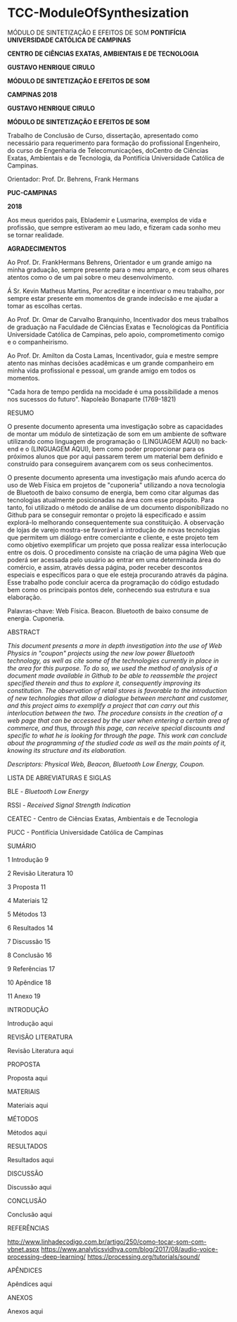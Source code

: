# TCC-ModuleOfSynthesization
MÓDULO DE SINTETIZAÇÃO E EFEITOS DE SOM
**PONTIFÍCIA UNIVERSIDADE CATÓLICA DE CAMPINAS**

**CENTRO DE CIÊNCIAS EXATAS, AMBIENTAIS E DE TECNOLOGIA**

**GUSTAVO HENRIQUE CIRULO**





**MÓDULO DE SINTETIZAÇÃO E EFEITOS DE SOM**













**CAMPINAS
2018**

**GUSTAVO HENRIQUE CIRULO**









**MÓDULO DE SINTETIZAÇÃO E EFEITOS DE SOM**



Trabalho de Conclusão de Curso, dissertação, apresentado como necessário para requerimento para formação do profissional Engenheiro, do curso de Engenharia de Telecomunicações, doCentro de Ciências Exatas, Ambientais e de Tecnologia, da Pontifícia Universidade Católica de Campinas.

Orientador: Prof. Dr. Behrens, Frank Hermans







**PUC-CAMPINAS**

**2018**

Aos meus queridos pais, Eblademir e Lusmarina,
exemplos de vida e profissão, que sempre
 estiveram ao meu lado, e fizeram
cada sonho meu se tornar
realidade.

**AGRADECIMENTOS**

Ao Prof. Dr. FrankHermans Behrens,
Orientador e um grande amigo na minha graduação, sempre presente para o meu amparo, e com seus olhares atentos como o de um pai sobre o meu desenvolvimento.

Á Sr. Kevin Matheus Martins,
Por acreditar e incentivar o meu trabalho, por sempre estar presente em momentos de grande indecisão e me ajudar a tomar as escolhas certas.

Ao Prof. Dr. Omar de Carvalho Branquinho,
Incentivador dos meus trabalhos de graduação na Faculdade de Ciências Exatas e Tecnológicas da Pontifícia Universidade Católica de Campinas, pelo apoio, comprometimento comigo e o companheirismo.

Ao Prof. Dr. Amilton da Costa Lamas,
Incentivador, guia e mestre sempre atento nas minhas decisões acadêmicas e um grande companheiro em minha vida profissional e pessoal, um grande amigo em todos os momentos.

&quot;Cada hora de tempo perdida na mocidade
é uma possibilidade a menos nos
sucessos do futuro&quot;.
Napoleão Bonaparte
(1769-1821)

RESUMO

O presente documento apresenta uma investigação sobre as capacidades de montar um módulo de sintetização de som em um ambiente de software utilizando como linguagem de programação o (LINGUAGEM AQUI) no back-end e o (LINGUAGEM AQUI), bem como poder proporcionar para os próximos alunos que por aqui passarem terem um material bem definido e construído para conseguirem avançarem com os seus conhecimentos.



O presente documento apresenta uma investigação mais afundo acerca do uso de Web Física em projetos de &quot;cuponeria&quot; utilizando a nova tecnologia de Bluetooth de baixo consumo de energia, bem como citar algumas das tecnologias atualmente posicionadas na área com esse propósito. Para tanto, foi utilizado o método de análise de um documento disponibilizado no Github para se conseguir remontar o projeto lá especificado e assim explorá-lo melhorando consequentemente sua constituição. A observação de lojas de varejo mostra-se favorável a introdução de novas tecnologias que permitem um diálogo entre comerciante e cliente, e este projeto tem como objetivo exemplificar um projeto que possa realizar essa interlocução entre os dois. O procedimento consiste na criação de uma página Web que poderá ser acessada pelo usuário ao entrar em uma determinada área do comércio, e assim, através dessa página, poder receber descontos especiais e específicos para o que ele esteja procurando através da página. Esse trabalho pode concluir acerca da programação do código estudado bem como os principais pontos dele, conhecendo sua estrutura e sua elaboração.

Palavras-chave: Web Física. Beacon. Bluetooth de baixo consume de energia. Cuponeria.

ABSTRACT

_This document presents a more in depth investigation into the use of Web Physics in &quot;coupon&quot; projects using the new low power Bluetooth technology, as well as cite some of the technologies currently in place in the area for this purpose. To do so, we used the method of analysis of a document made available in Github to be able to reassemble the project specified therein and thus to explore it, consequently improving its constitution. The observation of retail stores is favorable to the introduction of new technologies that allow a dialogue between merchant and customer, and this project aims to exemplify a project that can carry out this interlocution between the two. The procedure consists in the creation of a web page that can be accessed by the user when entering a certain area of commerce, and thus, through this page, can receive special discounts and specific to what he is looking for through the page. This work can conclude about the programming of the studied code as well as the main points of it, knowing its structure and its elaboration._

_Descriptors: Physical Web, Beacon, Bluetooth Low Energy, Coupon._

LISTA DE ABREVIATURAS E SIGLAS

BLE                        -         _Bluetooth Low Energy_

RSSI                        -         _Received Signal Strength Indication_

CEATEC        -         Centro de Ciências Exatas, Ambientais e de Tecnologia

PUCC                -         Pontifícia Universidade Católica de Campinas



SUMÁRIO

1        Introdução        9

2        Revisão Literatura        10

3        Proposta        11

4        Materiais        12

5        Métodos        13

6        Resultados        14

7        Discussão        15

8        Conclusão        16

9        Referências        17

10        Apêndice        18

11        Anexo        19

INTRODUÇÃO

Introdução aqui

REVISÃO LITERATURA

Revisão Literatura aqui

PROPOSTA

Proposta aqui

MATERIAIS

Materiais aqui

MÉTODOS

Métodos aqui

RESULTADOS

Resultados aqui

DISCUSSÃO

Discussão aqui

CONCLUSÃO

Conclusão aqui

REFERÊNCIAS

http://www.linhadecodigo.com.br/artigo/250/como-tocar-som-com-vbnet.aspx
https://www.analyticsvidhya.com/blog/2017/08/audio-voice-processing-deep-learning/
https://processing.org/tutorials/sound/

APÊNDICES

Apêndices aqui

ANEXOS

Anexos aqui
